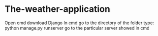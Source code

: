# The-weather-application



Open cmd
download Django
In cmd go to the directory of the folder
type: python manage.py runserver
go to the particular server showed in cmd
